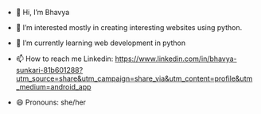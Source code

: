 - 👋 Hi, I’m Bhavya
- 👀 I’m interested mostly in creating interesting websites using python. 
- 🌱 I’m currently learning web development in python
  
- 📫 How to reach me Linkedin: https://www.linkedin.com/in/bhavya-sunkari-81b601288?utm_source=share&utm_campaign=share_via&utm_content=profile&utm_medium=android_app
- 😄 Pronouns: she/her


<!---
Bhavya445/Bhavya445 is a ✨ special ✨ repository because its `README.md` (this file) appears on your GitHub profile.
You can click the Preview link to take a look at your changes.
--->
